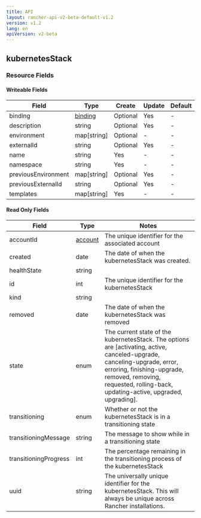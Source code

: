 ```yaml
---
title: API
layout: rancher-api-v2-beta-default-v1.2
version: v1.2
lang: en
apiVersion: v2-beta
---
```


## kubernetesStack



### Resource Fields

#### Writeable Fields

Field | Type | Create | Update | Default | Notes
---|---|---|---|---|---
binding | [binding]({{site.baseurl}}/rancher/{{page.version}}/{{page.lang}}/api/{{page.apiVersion}}/api-resources/binding/) | Optional | Yes | - | 
description | string | Optional | Yes | - | 
environment | map[string] | Optional | - | - | 
externalId | string | Optional | Yes | - | 
name | string | Yes | - | - | 
namespace | string | Yes | - | - | 
previousEnvironment | map[string] | Optional | Yes | - | 
previousExternalId | string | Optional | Yes | - | 
templates | map[string] | Yes | - | - | 


#### Read Only Fields

Field | Type   | Notes
---|---|---
accountId | [account]({{site.baseurl}}/rancher/{{page.version}}/{{page.lang}}/api/{{page.apiVersion}}/api-resources/account/)  | The unique identifier for the associated account
created | date  | The date of when the kubernetesStack was created.
healthState | string  | 
id | int  | The unique identifier for the kubernetesStack
kind | string  | 
removed | date  | The date of when the kubernetesStack was removed
state | enum  | The current state of the kubernetesStack. The options are [activating, active, canceled-upgrade, canceling-upgrade, error, erroring, finishing-upgrade, removed, removing, requested, rolling-back, updating-active, upgraded, upgrading].
transitioning | enum  | Whether or not the kubernetesStack is in a transitioning state
transitioningMessage | string  | The message to show while in a transitioning state
transitioningProgress | int  | The percentage remaining in the transitioning process of the kubernetesStack
uuid | string  | The universally unique identifier for the kubernetesStack. This will always be unique across Rancher installations.


<br>

